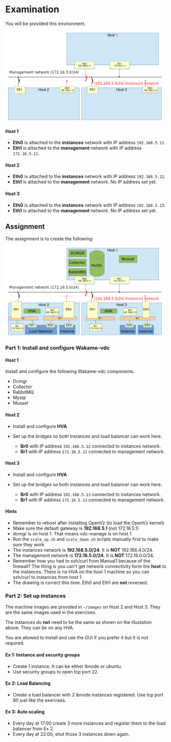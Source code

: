 # Examination

You will be provided this environment.

![Assignment empty](images/e_00_assignment_empty.png)

#### Host 1

* **Eth0** is attached to the **instances** network with IP address `192.168.5.11`.
* **Eth1** is attached to the **management** network with IP address `172.16.5.11`.

#### Host 2

* **Eth0** is attached to the **instances** network with IP address `192.168.5.12`.
* **Eth1** is attached to the **management** network. No IP address set yet.

#### Host 3

* **Eth0** is attached to the **instances** network with IP address `192.168.5.13`.
* **Eth1** is attached to the **management** network. No IP address set yet.

## Assignment

The assignment is to create the following:

![Assignment image](images/e_01_assignment.png)

### Part 1: Install and configure Wakame-vdc

#### Host 1

Install and configure the following Wakame-vdc components.

* Dcmgr
* Collector
* RabbitMQ
* Mysql
* Mussel

#### Host 2

* Install and configure **HVA**

* Set up the bridges so both instances and load balancer can work here.
  - **Br0** with IP address `192.168.5.12` connected to instances network.
  - **Br1** with IP address `172.16.5.12` connected to management network.


#### Host 3

* Install and configure **HVA**

* Set up the bridges so both instances and load balancer can work here.
  - **Br0** with IP address `192.168.5.13` connected to instances network.
  - **Br1** with IP address `172.16.5.13` connected to management network.

#### Hints

* Remember to reboot after installing OpenVz (to load the OpenVz kernel)
* Make sure the default gateway is **192.168.5.1** (not 172.16.5.1)
* dcmgr is on host 1. That means vdc-manage is on host 1
* Run the `scale_up.sh` and `scale_down.sh` scripts manually first to make sure they work
* The instances network is **192.168.5.0/24**. It is **NOT** 192.168.4.0/24.
* The management network is **172.16.5.0/24**. It is **NOT** 172.16.0.0/24.
* Remember how you had to ssh/curl from Manual1 because of the firewall? The thing is you can't get network connectivity form the **host** to the instances. There is no HVA on the *host 1* machine so you can ssh/curl to instances from host 1
* The drawing is correct this time. Eth0 and Eth1 are **not** reversed.

### Part 2: Set up instances

The machine images are provided in `~/images` on Host 2 and Host 3. They are the same images used in the exercises.

The instances do **not** need to be the same as shown on the illustation above. They can be on any HVA.

You are allowed to install and use the GUI if you prefer it but it is not required.

#### Ex 1: Instance and security groups

* Create 1 instance. It can be either lbnode or ubuntu.
* Use security groups to open tcp port 22.

#### Ex 2: Load Balancing

* Create a load balancer with 2 lbnode instances registered. Use tcp port 80 just like the exercises.

#### Ex 3: Auto scaling

- Every day at 17:00 create 3 more instances and register them to the load balancer from Ex 2.
- Every day at 22:00, shut those 3 instances down again.
